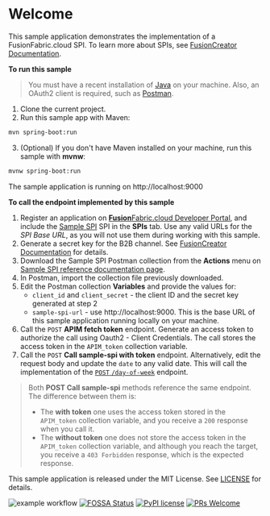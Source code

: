 # Welcome

This sample application demonstrates the implementation of a FusionFabric.cloud SPI. To learn more about SPIs, see [FusionCreator Documentation](https://developer.fusionfabric.cloud/documentation/spi-implementation). 

**To run this sample**

> You must have a recent installation of [Java](https://www.java.com/en/) on your machine. Also, an OAuth2 client is required, such as [Postman](https://www.postman.com/). 


1. Clone the current project.
2. Run this sample app with Maven:

```sh
mvn spring-boot:run
```
3. (Optional) If you don't have Maven installed on your machine, run this sample with **mvnw**: 
```sh
mvnw spring-boot:run
```
The sample application is running on http://localhost:9000

**To call the endpoint implemented by this sample**

1. Register an application on [**Fusion**Fabric.cloud Developer Portal](https://developer.fusionfabric.cloud), and include the [Sample SPI](https://developer.fusionfabric.cloud/api/sample-spi-v1-0504c686-15d4-4002-bc11-8c1791807fa4/docs) SPI in the **SPIs** tab. Use any valid URLs for the *SPI Base URL*, as you will not use them during working with this sample.
2. Generate a secret key for the B2B channel. See [FusionCreator Documentation](https://developer.fusionfabric.cloud/documentation/join-my-dashboard#secret-key) for details.
3. Download the Sample SPI Postman collection from the **Actions** menu on [Sample SPI reference documentation page](https://developer.fusionfabric.cloud/api/sample-spi-v1-0504c686-15d4-4002-bc11-8c1791807fa4/docs).
4. In Postman, import the collection file previously downloaded.
5. Edit the Postman collection **Variables** and provide the values for:
   + `client_id` and `client_secret` - the client ID and the secret key generated at step 2
   + `sample-spi-url` - use http://localhost:9000. This is the base URL of this sample application running locally on your machine.  
6. Call the `POST` **APIM fetch token** endpoint. Generate an access token to authorize the call using Oauth2 - Client Credentials. The call stores the access token in the `APIM_token` collection variable.
7. Call the `POST` **Call sample-spi with token** endpoint. Alternatively, edit the request body and update the `date` to any valid date. This will call the implementation of the [`POST` `/day-of-week`](https://developer.fusionfabric.cloud/api/sample-spi-v1-0504c686-15d4-4002-bc11-8c1791807fa4/docs#operation/dayOfWeek) endpoint. 

> Both **POST Call sample-spi** methods reference the same endpoint. The difference between them is: 
>
>   + The **with token** one uses the access token stored in the `APIM_token` collection variable, and you receive a `200` response when you call it.
>   + The **without token** one does not store the access token in the `APIM_token` collection variable, and although you reach the target, you receive a `403 Forbidden` response, which is the expected response.

This sample application is released under the MIT License. See [LICENSE](LICENSE) for details.



![example workflow](https://github.com/fusionfabric/ffdc-sample-spi/actions/workflows/superlinter.yml/badge.svg) [![FOSSA Status](https://app.fossa.com/api/projects/custom%2B24247%2Fgithub.com%2Ffusionfabric%2Fffdc-sample-spi.svg?type=shield)](https://app.fossa.com/projects/custom%2B24247%2Fgithub.com%2Ffusionfabric%2Fffdc-sample-spi?ref=badge_shield) [![PyPI license](https://img.shields.io/pypi/l/ansicolortags.svg)](https://pypi.python.org/pypi/ansicolortags/) [![PRs Welcome](https://img.shields.io/badge/PRs-welcome-brightgreen.svg?style=flat-square)](http://makeapullrequest.com)